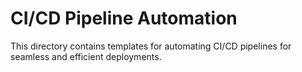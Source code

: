 # CI/CD Pipeline Automation

This directory contains templates for automating CI/CD pipelines for seamless and efficient deployments.